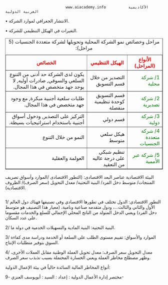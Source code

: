 
                               www.aiacademy.info          الأكاديمية العربية الدولية

• الانتشار الجغرافي لموارد الشركة.

• التغيرات في الهيكل التنظيمي للشركة.


<table dir="rtl" border="1">
   <caption>مراحل وخصائص نمو الشركة المحلية وتحويلها لشركة متعددة الجنسيات (5 مراحل):</caption>
    <thead>
        <tr>
            <th style="color: red;">الأنواع (المراحل)</th>
            <th style="color: red;">الهيكل التنظيمي</th>
            <th style="color: red;">الخصائص</th>
        </tr>
    </thead>
    <tbody>
        <tr>
            <td style="color: green;">1/ شركة محلية</td>
            <td>التصدير من خلال قسم التسويق</td>
            <td>يكون لدى الشركة حد أدنى من التنوع السلعي والسوقي, صادرات أوليه, لا يوجد جهد متخصص في هذا المجال.</td>
        </tr>
        <tr>
            <td style="color: green;">2/ شركة تصديرية</td>
            <td>قسم التسويق كوحدة تنظيمية منفصلة</td>
            <td>طلبات سلعية أجنبية مبكرة, مع وجود جهد متخصص في هذا المجال.</td>
        </tr>
        <tr>
            <td style="color: green;">3/ شركة دولية</td>
            <td>قسم دولي</td>
            <td>التركيز على التصدير, ودخول أسواق أجنبية باستخدام استراتيجيات بسيطة.</td>
        </tr>
        <tr>
            <td style="color: green;">4/ شركة متعددة الجنسيات</td>
            <td>هيكل سلعي متوسط</td>
            <td>النمو من خلال التنوع</td>
        </tr>
        <tr>
            <td style="color: green;">5/ شركة عبر الأممية</td>
            <td>تنظيم شبكي على درجة عاليه من التعقيد</td>
            <td>العولمة والعقلية</td>
        </tr>
    </tbody>
</table>

البيئة الاقتصادية
عناصر البعد الاقتصادى: (التطور الاقتصادى /الموارد وأسواق تصريف المنتجات/ متوسط دخل الفرد/ البنية التحتية/ معدل التحويل (سعر الصرف)/ الظروف الاقتصادية).

<image>


1/ التطور الاقتصادي: الدول تختلف في تطورها الاقتصادي وفي تصنيفها فهناك دول العالم الأول والثاني والثالث...، ودول متقدمه صناعية ونامية، (معيار هذا التصنيف هو متوسط دخل الفرد) ويعني الدخل المتولد من الناتج المحلي الإجمالي للسلع والخدمات مقسوما على عدد السكان.

2/ البنية التحتية: البنية المادية والتسهيلات الخدمية في دولة ما.

3/ الموارد والأسواق: تقييم مستوى الطلب على السلعة أو الخدمة ودراسة مدى كفاءة السوق بتوفير متطلبات الإنتاج.

4/ معدل التحويل سعر الصرف: معدل تحويل العملة الوطنية مقابل العملات الأخرى، وظهر مصطلح مخاطر العملة ويعني الخسارة المحتملة بسبب تذبذب سعر الصرف.

أنواع المخاطر المالية السائدة حالياً في بيئة الإعمال الدولية:

مختصر إدارة الأعمال الدولية : إعداد : السيد : أبويوسف العنزي
-9-